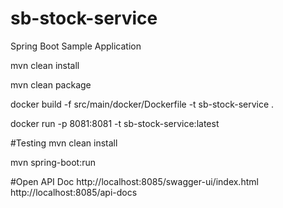 # sb-stock-service
Spring Boot Sample Application

mvn clean install

mvn clean package


docker build -f src/main/docker/Dockerfile -t sb-stock-service .


docker run -p 8081:8081 -t  sb-stock-service:latest

#Testing
mvn clean install

mvn spring-boot:run

#Open API Doc
http://localhost:8085/swagger-ui/index.html
http://localhost:8085/api-docs
